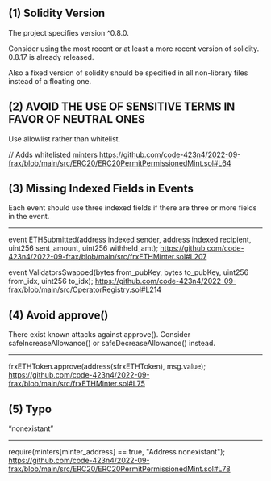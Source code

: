 ## (1) Solidity Version

The project specifies version ^0.8.0.

Consider using the most recent or at least a more recent version of solidity.
0.8.17 is already released.

Also a fixed version of solidity should be specified in all non-library files instead of a floating one.

## (2) AVOID THE USE OF SENSITIVE TERMS IN FAVOR OF NEUTRAL ONES

Use allowlist rather than whitelist.

// Adds whitelisted minters
https://github.com/code-423n4/2022-09-frax/blob/main/src/ERC20/ERC20PermitPermissionedMint.sol#L64

## (3) Missing Indexed Fields in Events

Each event should use three indexed fields if there are three or more fields in the event.

***

event ETHSubmitted(address indexed sender, address indexed recipient, uint256 sent_amount, uint256 withheld_amt);
https://github.com/code-423n4/2022-09-frax/blob/main/src/frxETHMinter.sol#L207

event ValidatorsSwapped(bytes from_pubKey, bytes to_pubKey, uint256 from_idx, uint256 to_idx);
https://github.com/code-423n4/2022-09-frax/blob/main/src/OperatorRegistry.sol#L214

## (4) Avoid approve()

There exist known attacks against approve().
Consider safeIncreaseAllowance() or safeDecreaseAllowance() instead.

***

frxETHToken.approve(address(sfrxETHToken), msg.value);
https://github.com/code-423n4/2022-09-frax/blob/main/src/frxETHMinter.sol#L75

## (5) Typo

“nonexistant”

***

require(minters[minter_address] == true, "Address nonexistant");
https://github.com/code-423n4/2022-09-frax/blob/main/src/ERC20/ERC20PermitPermissionedMint.sol#L78

